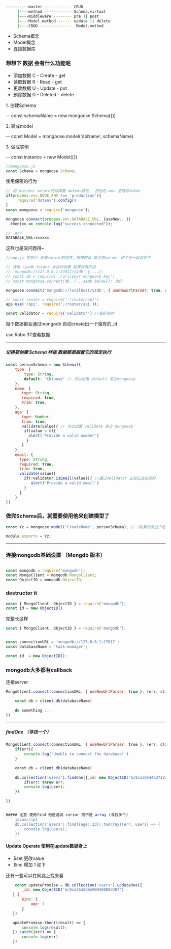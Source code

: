 ``` bash
----------master ------------ CRUD
     |----method ------------ Schema.virtual
     |----middleware -------- pre || post
     |----Model.method ------ update || delete
     |----CRUD --------------  Model.method
```

* Schema概念
* Model概念
* 连接数据库

### 想想下 数据 会有什么功能呢
* 添加数据 C - Create - get
* 读取数据 R - Read - get
* 更改数据 U - Update - put
* 删除数据 D - Deleted - delete

<p>1. 创建Schema</p>   -- const schemaName = new mongoose.Schema({})
<p>2. 转成model</p>    -- const Model = mongoose.model('dbName', schemaName)
<p>3. 做成实例</p>     -- const instance = new Model({})

``` javascript
//mongoose.js
const Schema = mongoose.Schema;
```
<p>使用保密的行为</p>

``` javascript
// 用 process secure的话需要 dotenv插件， 然后在.env 里储存token
if(process.env.NODE_ENV !== 'production'){
     require('dotenv').config()
}
const mongoose = require('mongoose');

mongoose.connect(process.env.DATABASE_URL, {useNew...})
 .then(xx => console.log("success connected"));

// .env
DATABASE_URL=xxxxxx
```
<p>这样也是没问题得~</p>

``` javascript
//app.js 在执行 连接server的地方，那样的话 就会跑server 这个也一起读到了

// 连接 /yzdb folder 会自动创建 如果没有的话
// 'mongodb://127.0.0.1:27017/yzdb',{....};
// const db = require('./url/your mongoose key')
// const mongoose.connect(db, {...same below}); 也行

mongoose.connect('mongodb://localhost/yzdb', { useNewUrlParser: true, useCreateIndex: true});

// const router = require('./router/api')
app.use('/api', require('./router/api'));
```

``` javascript
const validator = require('validator') //蛮好用的
```

<p>每个数据都会通过mongodb 自动create出一个独有的_id</p>
<p>use Robo 3T查看数据</p>

--------

##### 记得要创建 Schema 样板 数据都是跟着它的规定执行
``` javascript
const personSchema = new Schema({
    type: {
        type: String,
        default: "Chinese" // 可以设置 default 来之mongoose
    },
    name: {
       type: String,
       required: true,
       trim: true,
    },
    age: {
       type: Number,
       trim: true,
       validate(value){ // 可以设置 validate 来之 mongoose
        if(value < 0){
          alert('Provide a valid number')
         }
       }
    },
    email: {
      type: String,
      required: true,
      trim: true,
      validate(value){
        if(!validator.isEmail(value)){ //通过validator 去验证这些资料
           alert('Provide a valid email')
        }
      }
    }
})
```

### 做完Schema后，就需要使用他来创建模型了

``` javascript
const Yz = mongoose.model('CreateName', personSchema); //（如果没有这个名字它会自动在你database里创建，Schema）
 
module.exports = Yz;
```

--------------------------------




### 连接mongodb基础设置 （Mongdb 版本）
``` javascript

const mongodb = require('mongodb');
const MongoClient = mongodb.MongoClient;
const ObjectID = mongodb.ObjectID;

````
### destructor it 

``` javascript
const { MongoClient, ObjectID } = require('mongodb');
const id = new ObjectID()
```
完整长这样

``` javascript 
const { MongoClient, ObjectID } = require('mongodb');


const connectionURL = 'mongodb://127.0.0.1:27017';
const databaseName = 'task-manager';

const id  = new ObjectID();

```
### mongodb大多都有callback
连接server

``` javascript
MongoClient.connect(connectionURL, { useNewUrlParser: true }, (err, client) => {

    const db = client.db(databaseName)
    
    do something ...
})
```

-------

##### findOne （寻找一个）

``` javascript
MongoClient.connect(connectionURL, { useNewUrlParser: true }, (err, client) => {
    if(err){
        console.log('Unable to connect the database!')
    }

    const db = client.db(databaseName)
    
    db.collection('users').findOne({_id: new ObjectID('5c9ca38544a3722c489b8719')}, (err, user) => {
        if(err) throw err;
        console.log(user);
    })
  
})  


##### 注意 使用find 他是返回 cursor 而不是 array (寻找多个)
``` javascript
    db.collection('users').find({age: 23}).toArray((err, users) => {
        console.log(users);
    })
 ``` 
 
 #### Update Operate 使用在update数据身上
 * $set 更改value
 * $inc 增加 1 如下
 <p>还有一些可以在网路上找来看</p>
 
 ``` javascript 
     const updatePromise = db.collection('users').updateOne({
        _id: new ObjectID('5c9ca463d88e00040089d387')
    },{
        $inc: {
            age: 1
        }
    })

    updatePromise.then((result) => {
        console.log(result);
    }).catch((err) => {
        console.log(err)
    })
   ```


    


